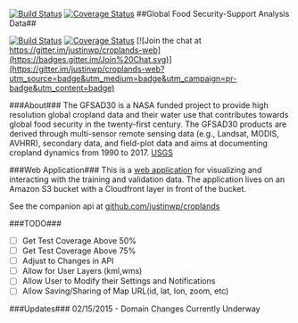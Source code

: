 [![Build Status](https://travis-ci.org/justinwp/croplands-web.svg)](https://travis-ci.org/justinwp/croplands-web) [![Coverage Status](https://coveralls.io/repos/justinwp/croplands-web/badge.svg)](https://coveralls.io/r/justinwp/croplands-web)
##Global Food Security-Support Analysis Data##

[![Build Status](https://travis-ci.org/justinwp/croplands-web.svg)](https://travis-ci.org/justinwp/croplands-web) [![Coverage Status](https://coveralls.io/repos/justinwp/croplands-web/badge.svg)](https://coveralls.io/r/justinwp/croplands-web) [![Join the chat at https://gitter.im/justinwp/croplands-web](https://badges.gitter.im/Join%20Chat.svg)](https://gitter.im/justinwp/croplands-web?utm_source=badge&utm_medium=badge&utm_campaign=pr-badge&utm_content=badge)

###About###
The GFSAD30 is a NASA funded project to provide high resolution global cropland data and their water use that contributes towards global food security in the twenty-first century. The GFSAD30 products are derived through multi-sensor remote sensing data (e.g., Landsat, MODIS, AVHRR), secondary data, and field-plot data and aims at documenting cropland dynamics from 1990 to 2017. [USGS](http://geography.wr.usgs.gov/science/croplands/)

###Web Application###
This is a [web application](http://www.croplands.org) for visualizing and interacting with the training and validation data. The application lives on an Amazon S3 bucket with a Cloudfront layer in front of the bucket.

See the companion api at [github.com/justinwp/croplands](https://github.com/justinwp/croplands)

###TODO###
- [ ] Get Test Coverage Above 50%
- [ ] Get Test Coverage Above 75%
- [ ] Adjust to Changes in API
- [ ] Allow for User Layers (kml,wms)
- [ ] Allow User to Modify their Settings and Notifications
- [ ] Allow Saving/Sharing of Map URL(id, lat, lon, zoom, etc)

###Updates###
02/15/2015 - Domain Changes Currently Underway
